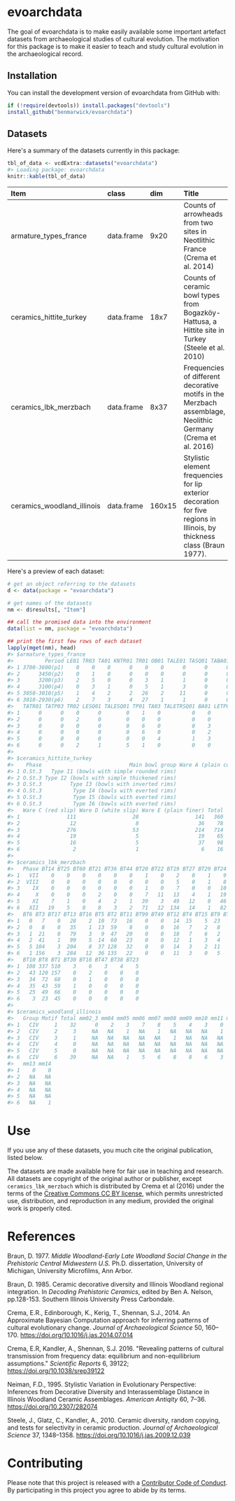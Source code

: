 
<!-- README.md is generated from README.Rmd. Please edit that file -->
evoarchdata
===========

The goal of evoarchdata is to make easily available some important artefact datasets from archaeological studies of cultural evolution. The motivation for this package is to make it easier to teach and study cultural evolution in the archaeological record.

Installation
------------

You can install the development version of evoarchdata from GitHub with:

``` r
if (!require(devtools)) install.packages("devtools")
install_github("benmarwick/evoarchdata")
```

Datasets
--------

Here's a summary of the datasets currently in this package:

``` r
tbl_of_data <- vcdExtra::datasets("evoarchdata")
#> Loading package: evoarchdata
knitr::kable(tbl_of_data)
```

| Item                         | class      | dim    | Title                                                                                                                    |
|:-----------------------------|:-----------|:-------|:-------------------------------------------------------------------------------------------------------------------------|
| armature\_types\_france      | data.frame | 9x20   | Counts of arrowheads from two sites in Neotlithic France (Crema et al. 2014)                                             |
| ceramics\_hittite\_turkey    | data.frame | 18x7   | Counts of ceramic bowl types from Bogazköy-Hattusa, a Hittite site in Turkey (Steele et al. 2010)                        |
| ceramics\_lbk\_merzbach      | data.frame | 8x37   | Frequencies of different decorative motifs in the Merzbach assemblage, Neolithic Germany (Crema et al. 2016)             |
| ceramics\_woodland\_illinois | data.frame | 160x15 | Stylistic element frequencies for lip exterior decoration for five regions in Illinois, by thickness class (Braun 1977). |

Here's a preview of each dataset:

``` r
# get an object referring to the datasets
d <- data(package = "evoarchdata")

# get names of the datasets
nm <- d$results[, "Item"]

## call the promised data into the environment
data(list = nm, package = "evoarchdata")

## print the first few rows of each dataset
lapply(mget(nm), head)
#> $armature_types_france
#>          Period LE01 TR03 TA01 KNTR01 TR01 OB01 TALE01 TASQ01 TABA01
#> 1 3700-3600(p1)    0    0    0      0    0    0      0      0      0
#> 2      3450(p2)    0    1    0      0    0    0      0      0      0
#> 3      3200(p3)    2    5    0      0    3    1      1      0      0
#> 4      3100(p4)    0    3    1      0    5    1      3      0      0
#> 5 3050-3010(p5)    1    4    2      2   26    2     11      0      0
#> 6 3010-2930(p6)    2    7    3      4   27    1      1      0      0
#>   TATR01 TATP03 TR02 LESQ01 TALESQ01 TP01 TA03 TALETRSQ01 BA01 LETP01
#> 1      0      0    0      0        0    1    0          0    0      1
#> 2      0      0    2      0        0    0    0          0    0      0
#> 3      0      0    0      0        0    6    0          0    3      0
#> 4      0      0    0      0        0    6    0          0    2      0
#> 5      0      0    0      0        0    0    4          1    3      0
#> 6      0      0    2      1        5    1    0          0    0      0
#> 
#> $ceramics_hittite_turkey
#>    Phase                            Main bowl group Ware A (plain coarse)
#> 1 O.St.3   Type I1 (bowls with simple rounded rims)                    80
#> 2 O.St.3 Type I2 (bowls with simple thickened rims)                    22
#> 3 O.St.3         Type I3 (bowls with inverted rims)                   171
#> 4 O.St.3          Type I4 (bowls with everted rims)                    22
#> 5 O.St.3          Type I5 (bowls with everted rims)                    40
#> 6 O.St.3          Type I6 (bowls with everted rims)                     7
#>   Ware C (red slip) Ware D (white slip) Ware E (plain finer) Total
#> 1               111                  28                  141   360
#> 2                12                   8                   36    78
#> 3               276                  53                  214   714
#> 4                19                   5                   19    65
#> 5                16                   5                   37    98
#> 6                 2                   1                    6    16
#> 
#> $ceramics_lbk_merzbach
#>   Phase BT14 BT25 BT60 BT21 BT36 BT44 BT20 BT22 BT19 BT27 BT29 BT24 BT26
#> 1   VII    0    0    0    0    0    0    1    0    2    0    1    9    0
#> 2  VIII    0    0    0    0    0    0    0    0    5    0    1    8    0
#> 3    IX    0    0    0    0    0    0    1    0    7    0    0   10    4
#> 4     X    0    0    0    2    0    0    7   11   13    4    1   19    8
#> 5    XI    7    1    0    4    2    1   39    3   49   12    0   46    7
#> 6   XII   19    5    0    8    3    2   71   12  134   14    1   82   28
#>   BT6 BT3 BT17 BT13 BT16 BT5 BT2 BT11 BT99 BT49 BT12 BT4 BT15 BT9 BT39
#> 1   0   7    0   28    2  10  73   16    0    0   14  15    5  23    1
#> 2   0   8    0   35    1  13  59    8    0    0   16   7    2   8    0
#> 3   1  21    0   79    3   9  47   20    0    0   18   7    6   2    0
#> 4   2  41    1   99    5  14  60   23    0    0   12   1    3   4    1
#> 5   5 104    3  204    8  37 128   32    0    0   14   3    2  11    0
#> 6   1 156    3  284   12  36 135   22    0    0   11   3    0   5    0
#>   BT10 BT8 BT1 BT30 BT18 BT47 BT38 BT23
#> 1  108 337 510    3    6    3    4    5
#> 2   43 120 157    0    2    0    0    0
#> 3   34  72  68    0    1    0    0    0
#> 4   35  43  59    1    0    0    0    0
#> 5   25  49  66    0    0    0    0    0
#> 6    3  23  45    0    0    0    0    0
#> 
#> $ceramics_woodland_illinois
#>   Group Motif Total mm02_3 mm04 mm05 mm06 mm07 mm08 mm09 mm10 mm11 mm12
#> 1   CIV     1    32      0    2    3    7    8    5    4    3    0    0
#> 2   CIV     2     3     NA   NA    1   NA    1   NA   NA   NA    1   NA
#> 3   CIV     3     1     NA   NA   NA   NA   NA    1   NA   NA   NA   NA
#> 4   CIV     4     0     NA   NA   NA   NA   NA   NA   NA   NA   NA   NA
#> 5   CIV     5     0     NA   NA   NA   NA   NA   NA   NA   NA   NA   NA
#> 6   CIV     6    39     NA   NA    1    5    6    8    8    6    3    1
#>   mm13 mm14
#> 1    0    0
#> 2   NA   NA
#> 3   NA   NA
#> 4   NA   NA
#> 5   NA   NA
#> 6   NA    1
```

Use
===

If you use any of these datasets, you much cite the original publication, listed below.

The datasets are made available here for fair use in teaching and research. All datasets are copyright of the original author or publisher, except `ceramics_lbk_merzbach` which is distributed by Crema et al (2016) under the terms of the [Creative Commons CC BY license](https://creativecommons.org/licenses/), which permits unrestricted use, distribution, and reproduction in any medium, provided the original work is properly cited.

References
==========

Braun, D. 1977. *Middle Woodland-Early Late Woodland Social Change in the Prehistoric Central Midwestern U.S.* Ph.D. dissertation, University of Michigan, University Microfilms, Ann Arbor.

Braun, D. 1985. Ceramic decorative diversity and Illinois Woodland regional integration. In *Decoding Prehistoric Ceramics*, edited by Ben A. Nelson, pp.128-153. Southern Illinois University Press Carbondale.

Crema, E.R., Edinborough, K., Kerig, T., Shennan, S.J., 2014. An Approximate Bayesian Computation approach for inferring patterns of cultural evolutionary change. *Journal of Archaeological Science* 50, 160–170. <https://doi.org/10.1016/j.jas.2014.07.014>

Crema, E.R, Kandler, A., Shennan, S.J. 2016. "Revealing patterns of cultural transmission from frequency data: equilibrium and non-equilibrium assumptions." *Scientific Reports* 6, 39122; <https://doi.org/10.1038/srep39122>

Neiman, F.D., 1995. Stylistic Variation in Evolutionary Perspective: Inferences from Decorative Diversity and Interassemblage Distance in Illinois Woodland Ceramic Assemblages. *American Antiqity* 60, 7–36. <https://doi.org/10.2307/282074>

Steele, J., Glatz, C., Kandler, A., 2010. Ceramic diversity, random copying, and tests for selectivity in ceramic production. *Journal of Archaeological Science* 37, 1348–1358. <https://doi.org/10.1016/j.jas.2009.12.039>

Contributing
============

Please note that this project is released with a [Contributor Code of Conduct](CODE_OF_CONDUCT.md). By participating in this project you agree to abide by its terms.
